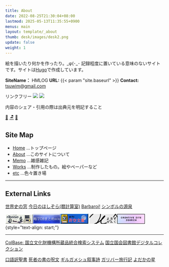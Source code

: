 ```yaml
---
title: About
date: 2022-08-25T21:30:04+08:00
lastmod: 2025-05-13T11:35:55+0900
menus: main
layout: template/_about
thumb: desk/images/desk2.png
update: false
weight: 1
---
```


絵を描いたり何かを作ったり。\_φ(･\_･ 
記録程度に置いている意味のないサイトです。サイトは[Hugo](https://gohugo.io)で作成しています。


**SiteName：** HMLOG
**URL:** {{< param "site.baseurl" >}}
**Contact:** tsuwim@gmail.com


リンクフリー
<img src="/hmlog_banner.png"> <img src="/hmlog_banner2.png">

内容のシェア・引用の際は出典元を明記すること


[🚩](backup) [🪑](desk) [👤](prof)

## Site Map

- [Home](/)  ...トップページ
- [About](/about)  ...このサイトについて
- [Memo](/memo)  ...雑感雑記
- [Works](/works)  ...制作したもの。絵やペーパーなど
- [etc](/etc)  ...色々置き場



---

## External Links


[世界史の窓](https://www.y-history.net/)
[今日のほしぞら(暦計算室)](https://eco.mtk.nao.ac.jp/cgi-bin/koyomi/skymap.cgi)
[Barbaroi!](http://web.kyoto-inet.or.jp/people/tiakio/)
[シンボルの源泉](https://www.typography.or.jp/symbol/)

<!-- Special Thanks
[Sunset and sunrise times API](https://sunrise-sunset.org/api) 日の出日の入り時間 API 
[星が好きな人のための新着情報](https://news.local-group.jp) 月齢計算 JavaScript -->

[![](bookmarks/ribose.png)](https://ribo.zone "RIBOSE")[![](bookmarks/c4a0c668acf9c140.png)](https://seesaawiki.jp/ryakuji/ "略字データベースまとめwiki")[![](bookmarks/azbtn.gif)](https://www.aozora.gr.jp "青空文庫")
[![](bookmarks/yorozu_banner6.gif)](http://kn1.x0.to/ "よろずりんく")[![](bookmarks/sousaku_banner8831.gif)](https://tters.jp/s "創作サーチ")
{style="text-align: start;"}

***


[ColBase: 国立文化財機構所蔵品統合検索システム](https://colbase.nich.go.jp/?locale=ja)
[国立国会図書館デジタルコレクション](https://dl.ndl.go.jp)


[口語訳聖書](https://pebutty.net/kougo/) [死者の書の呪文](https://en.wikipedia.org/wiki/List_of_Book_of_the_Dead_spells) [ギルガメシュ叙事詩](http://www.aurora.dti.ne.jp/~eggs/gil.htm) 
[ガリバー旅行記](https://www.aozora.gr.jp/cards/000912/files/4673_9768.html) [よだかの星](https://www.aozora.gr.jp/cards/000081/files/473_42318.html)
